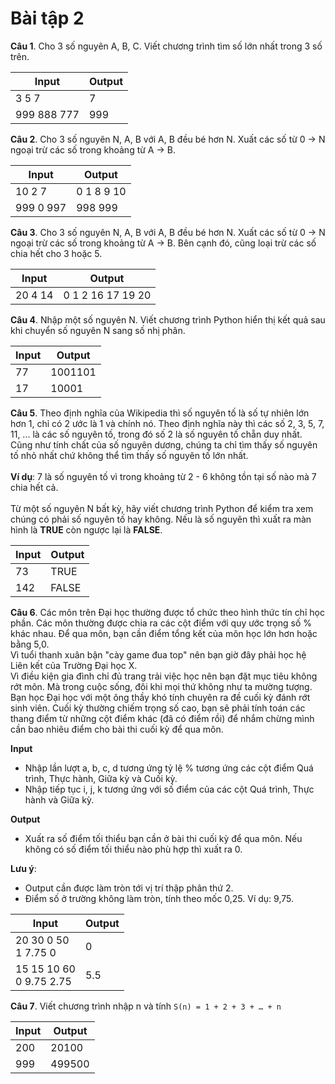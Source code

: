 # Bài tập 2

**Câu 1**. Cho 3 số nguyên A, B, C. Viết chương trình tìm số lớn nhất trong 3 số trên.

| Input       | Output |
|-------------|--------|
| 3 5 7       | 7      |
| 999 888 777 | 999    |


**Câu 2**. Cho 3 số nguyên N, A, B với A, B đều bé hơn N. Xuất các số từ 0 -> N ngoại trừ các số trong khoảng từ A -> B.

| Input       | Output          |
|-------------|-----------------|
| 10 2 7      | 0 1 8 9 10      |
| 999 0 997   | 998 999         |

**Câu 3**. Cho 3 số nguyên N, A, B với A, B đều bé hơn N. Xuất các số từ 0 -> N ngoại trừ các số trong khoảng từ A -> B. Bên cạnh đó, cũng loại trừ các số chia hết cho 3 hoặc 5.

| Input       | Output                 |
|-------------|------------------------|
| 20 4 14     | 0 1 2 16 17 19 20      |

**Câu 4**. Nhập một số nguyên N. Viết chương trình Python hiển thị kết quả sau khi chuyển số nguyên N sang số nhị phân.

| Input | Output  |
|-------|---------|
| 77    | 1001101 |
| 17    | 10001   |

**Câu 5**. Theo định nghĩa của Wikipedia thì số nguyên tố là số tự nhiên lớn hơn 1, chỉ có 2 ước là 1 và chính nó. Theo định nghĩa này thì các số 2, 3, 5, 7, 11, ... là các số nguyên tố, trong đó số 2 là số nguyên tố chẵn duy nhất. Cũng như tính chất của số nguyên dương, chúng ta chỉ tìm thấy số nguyên tố nhỏ nhất chứ không thể tìm thấy số nguyên tố lớn nhất.
<br><br>
**Ví dụ**: 7 là số nguyên tố vì trong khoảng từ 2 - 6 không tồn tại số nào mà 7 chia hết cả.
<br> <br>
Từ một số nguyên N bất kỳ, hãy viết chương trình Python để kiểm tra xem chúng có phải số nguyên tố hay không. Nếu là số nguyên thì xuất ra màn hình là **TRUE** còn ngược lại là **FALSE**.

| Input  | Output  |
|--------|---------|
| 73     | TRUE    |
| 142    | FALSE   |

**Câu 6**. Các môn trên Đại học thường được tổ chức theo hình thức tín chỉ học phần. Các môn thường được chia ra các cột điểm với quy ước trọng số % khác nhau. Để qua môn, bạn cần điểm tổng kết của môn học lớn hơn hoặc bằng 5,0.<br>
Vì tuổi thanh xuân bận "cày game đua top" nên bạn giờ đây phải học hệ Liên kết của Trường Đại học X.<br> 
Vì điều kiện gia đình chỉ đủ trang trải việc học nên bạn đặt mục tiêu không rớt môn. Mà trong cuộc sống, đôi khi mọi thứ không như ta mường tượng. <br>
Bạn học Đại học với một ông thầy khó tính chuyên ra đề cuối kỳ đánh rớt sinh viên. Cuối kỳ thường chiếm trọng số cao, bạn sẽ phải tính toán các thang điểm từ những cột điểm khác (đã có điểm rồi) để nhắm chừng mình cần bao nhiêu điểm cho bài thi cuối kỳ để qua môn.

**Input**
- Nhập lần lượt a, b, c, d tương ứng tỷ lệ % tương ứng các cột điểm Quá trình, Thực hành, Giữa kỳ và Cuối kỳ.
- Nhập tiếp tục i, j, k tương ứng với số điểm của các cột Quá trình, Thực hành và Giữa kỳ.

**Output**
- Xuất ra số điểm tối thiểu bạn cần ở bài thi cuối kỳ để qua môn. Nếu không có số điểm tối thiểu nào phù hợp thì xuất ra 0. 

**Lưu ý**: 
  - Output cần được làm tròn tới vị trí thập phân thứ 2.
  - Điểm số ở trường không làm tròn, tính theo mốc 0,25. Ví dụ: 9,75.
  
| Input                       | Output |
|-----------------------------|--------|
| 20 30 0 50<br>1 7.75 0      | 0      |
| 15 15 10 60 <br>0 9.75 2.75 | 5.5    |

**Câu 7**. Viết chương trình nhập n và tính ```S(n) = 1 + 2 + 3 + … + n```

| Input | Output  |
|-------|---------|
| 200   | 20100   |
| 999   | 499500  |
